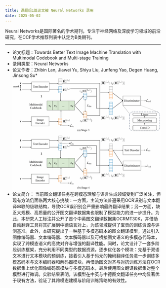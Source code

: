 ```yaml
---
title: 课题组1篇论文被 Neural Networks 录用
date: 2025-05-02
---
```

<!--more-->
Neural Networks是国际著名的学术期刊，专注于神经网络及深度学习领域的前沿研究，在CCF学术推荐列表中认定为B类期刊。
- - - 
- 论文标题：Towards Better Text Image Machine Translation with Multimodal Codebook and Multi-stage Training
- 录用类型：Neural Networks
- 论文作者：Zhibin Lan, Jiawei Yu, Shiyu Liu, Junfeng Yao, Degen Huang, Jinsong Su\*
![](1.jpg)
- 论文简介：
当前图文翻译任务在跨模态理解与语言生成领域受到广泛关注，但现有方法仍面临两大核心挑战：一方面，主流方法普遍采用OCR识别与文本翻译串联的级联结构，导致OCR误识别会严重影响最终翻译结果；另一方面，缺乏大规模、高质量的公开图文翻译数据集也限制了模型能力的进一步提升。为此，本研究人工标注并公开了首个中英图文翻译数据集OCRMT30K，并借助自动翻译工具将其扩展到中德语言对上，为该领域提供了宝贵的训练资源与评测基准。此外，本研究提出了一种基于多模态码本的图文翻译模型，通过引入图像编码器、文本编码器、文本解码器以及可桥接图文语义的多模态代码本，实现了跨模态语义的高效对齐与增强的翻译性能。同时，论文设计了一套多阶段训练框架，充分利用不同类型的数据资源，逐步优化各个模块：先基于双语文本进行文本模块的预训练，接着引入基于码元的掩码翻译任务进一步训练多模态码本与文本编码器和解码器模块，再借助图文对齐与对抗训练方法在OCR数据集上优化图像编码器模块与多模态码本，最后使用图文翻译数据集对整个模型进行微调。实验结果表明，该模型在中英与中德图文翻译任务中均显著优于现有方法，验证了其跨模态建模与阶段训练策略的有效性。